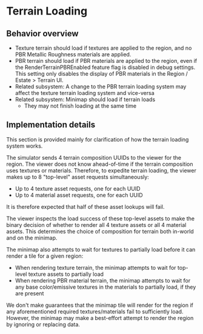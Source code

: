 # Terrain Loading

## Behavior overview

- Texture terrain should load if textures are applied to the region, and no PBR Metallic Roughness materials are applied.
- PBR terrain should load if PBR materials are applied to the region, even if the RenderTerrainPBREnabled feature flag is disabled in debug settings. This setting only disables the display of PBR materials in the Region / Estate > Terrain UI.
- Related subsystem: A change to the PBR terrain loading system may affect the texture terrain loading system and vice-versa
- Related subsystem: Minimap should load if terrain loads
    - They may not finish loading at the same time

## Implementation details

This section is provided mainly for clarification of how the terrain loading system works.

The simulator sends 4 terrain composition UUIDs to the viewer for the region. The viewer does not know ahead-of-time if the terrain composition uses textures or materials. Therefore, to expedite terrain loading, the viewer makes up to 8 "top-level" asset requests simultaneously:

- Up to 4 texture asset requests, one for each UUID
- Up to 4 material asset requests, one for each UUID

It is therefore expected that half of these asset lookups will fail.

The viewer inspects the load success of these top-level assets to make the binary decision of whether to render all 4 texture assets or all 4 material assets. This determines the choice of composition for terrain both in-world and on the minimap.

The minimap also attempts to wait for textures to partially load before it can render a tile for a given region:

- When rendering texture terrain, the minimap attempts to wait for top-level texture assets to partially load
- When rendering PBR material terrain, the minimap attempts to wait for any base color/emissive textures in the materials to partially load, if they are present

We don't make guarantees that the minimap tile will render for the region if any aforementioned required textures/materials fail to sufficiently load. However, the minimap may make a best-effort attempt to render the region by ignoring or replacing data.
